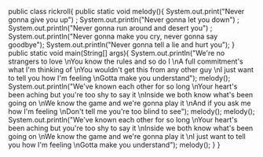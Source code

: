public class rickroll{
  public static void melody(){
   System.out.print("Never gonna give you up") ;
        System.out.println("Never gonna let you down") ;
        System.out.println("Never gonna run around and desert you") ;
     System.out.println("Never gonna make you cry, never gonna say goodbye");
                        System.out.println("Never gonna tell a lie and hurt you");
  }
  public static void main(String[] args){
    System.out.println("We're no strangers to love \nYou know the rules and so do I \nA full commitment's what I'm thinking of \nYou wouldn't get this from any other guy \nI just want to tell you how I'm feeling \nGotta make you understand");
    melody();
    System.out.println("We've known each other for so long \nYour heart's been aching but you're too shy to say it \nInside we both know what's been going on \nWe know the game and we're gonna play it \nAnd if you ask me how I'm feeling \nDon't tell me you're too blind to see");
 melody();
    melody();
    System.out.println("We've known each other for so long \nYour heart's been aching but you're too shy to say it \nInside we both know what's been going on \nWe know the game and we're gonna play it \nI just want to tell you how I'm feeling \nGotta make you understand");
melody();
  }
}